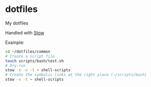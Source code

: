 # dotfiles
My dotfiles

Handled with [Stow](https://github.com/aspiers/stow)

Example:

```bash
cd ~/dotfiles/common
# Create a script file
touch scripts/bash/test.sh
# Dry-run
stow -n -v -t ~ shell-scripts
# Create the symbolic links at the right place (~/scripts/bash)
stow -v -t ~ shell-scripts
```
